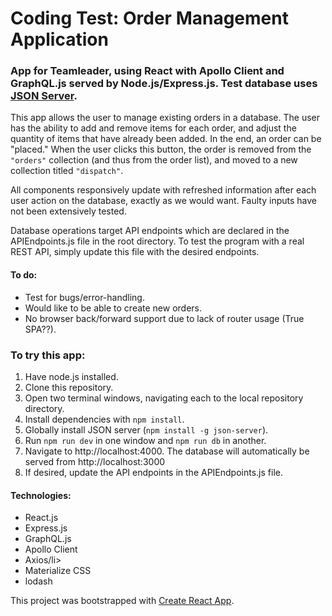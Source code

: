 # Coding Test: Order Management Application

### App for Teamleader, using React with Apollo Client and GraphQL.js served by Node.js/Express.js. Test database uses <a href="https://github.com/typicode/json-server">JSON Server</a>.

<p>This app allows the user to manage existing orders in a database. The user has the ability to add and remove items for each order, and adjust the quantity of items that have already been added. In the end, an order can be "placed." When the user clicks this button, the order is removed from the <code>"orders"</code> collection (and thus from the order list), and moved to a new collection titled <code>"dispatch"</code>.</p>

<p>All components responsively update with refreshed information after each user action on the database, exactly as we would want. Faulty inputs have not been extensively tested.</p>

<p>Database operations target API endpoints which are declared in the APIEndpoints.js file in the root directory. To test the program with a real REST API, simply update this file with the desired endpoints.</p>


#### To do:

<ul>
  <li>Test for bugs/error-handling.</li>
  <li>Would like to be able to create new orders.</li>
  <li>No browser back/forward support due to lack of router usage (True SPA??).</li>
</ul>

### To try this app:
<ol>
  <li>Have node.js installed.</li>
  <li>Clone this repository.</li>
  <li>Open two terminal windows, navigating each to the local repository directory.</li>
  <li>Install dependencies with <code>npm install</code>.</li>
  <li>Globally install JSON server (<code>npm install -g json-server</code>).</li>
  <li>Run <code>npm run dev</code> in one window and <code>npm run db</code> in another.</li>
  <li>Navigate to http://localhost:4000. The database will automatically be served from http://localhost:3000</li>
  <li>If desired, update the API endpoints in the APIEndpoints.js file.</li>
</ol>

#### Technologies:
<ul>
  <li>React.js</li>
  <li>Express.js</li>
  <li>GraphQL.js</li>
  <li>Apollo Client</li>
  <li>Axios/li>
  <li>Materialize CSS</li>
  <li>lodash</li>
</ul>
This project was bootstrapped with <a href="https://github.com/facebookincubator/create-react-app">Create React App</a>.

